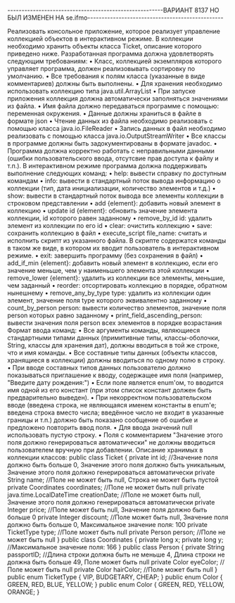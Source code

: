 -------------------------------------------------------ВАРИАНТ 8137 НО БЫЛ ИЗМЕНЕН НА se.ifmo------------------------------------------------

Реализовать консольное приложение, которое реализует управление коллекцией объектов в интерактивном режиме. В коллекции необходимо хранить объекты класса Ticket, описание которого приведено ниже.
Разработанная программа должна удовлетворять следующим требованиям:
•	Класс, коллекцией экземпляров которого управляет программа, должен реализовывать сортировку по умолчанию.
•	Все требования к полям класса (указанные в виде комментариев) должны быть выполнены.
•	Для хранения необходимо использовать коллекцию типа java.util.ArrayList
•	При запуске приложения коллекция должна автоматически заполняться значениями из файла.
•	Имя файла должно передаваться программе с помощью: переменная окружения.
•	Данные должны храниться в файле в формате json
•	Чтение данных из файла необходимо реализовать с помощью класса java.io.FileReader
•	Запись данных в файл необходимо реализовать с помощью класса java.io.OutputStreamWriter
•	Все классы в программе должны быть задокументированы в формате javadoc.
•	Программа должна корректно работать с неправильными данными (ошибки пользовательского ввода, отсутсвие прав доступа к файлу и т.п.).
В интерактивном режиме программа должна поддерживать выполнение следующих команд:
•	help: вывести справку по доступным командам
•	info: вывести в стандартный поток вывода информацию о коллекции (тип, дата инициализации, количество элементов и т.д.)
•	show: вывести в стандартный поток вывода все элементы коллекции в строковом представлении
•	add {element}: добавить новый элемент в коллекцию
•	update id {element}: обновить значение элемента коллекции, id которого равен заданному
•	remove_by_id id: удалить элемент из коллекции по его id
•	clear: очистить коллекцию
•	save: сохранить коллекцию в файл
•	execute_script file_name: считать и исполнить скрипт из указанного файла. В скрипте содержатся команды в таком же виде, в котором их вводит пользователь в интерактивном режиме.
•	exit: завершить программу (без сохранения в файл)
•	add_if_min {element}: добавить новый элемент в коллекцию, если его значение меньше, чем у наименьшего элемента этой коллекции
•	remove_lower {element}: удалить из коллекции все элементы, меньшие, чем заданный
•	reorder: отсортировать коллекцию в порядке, обратном нынешнему
•	remove_any_by_type type: удалить из коллекции один элемент, значение поля type которого эквивалентно заданному
•	count_by_person person: вывести количество элементов, значение поля person которых равно заданному
•	print_field_ascending_person: вывести значения поля person всех элементов в порядке возрастания
Формат ввода команд:
•	Все аргументы команды, являющиеся стандартными типами данных (примитивные типы, классы-оболочки, String, классы для хранения дат), должны вводиться в той же строке, что и имя команды.
•	Все составные типы данных (объекты классов, хранящиеся в коллекции) должны вводиться по одному полю в строку.
•	При вводе составных типов данных пользователю должно показываться приглашение к вводу, содержащее имя поля (например, "Введите дату рождения:")
•	Если поле является enum'ом, то вводится имя одной из его констант (при этом список констант должен быть предварительно выведен).
•	При некорректном пользовательском вводе (введена строка, не являющаяся именем константы в enum'е; введена строка вместо числа; введённое число не входит в указанные границы и т.п.) должно быть показано сообщение об ошибке и предложено повторить ввод поля.
•	Для ввода значений null использовать пустую строку.
•	Поля с комментарием "Значение этого поля должно генерироваться автоматически" не должны вводиться пользователем вручную при добавлении.
Описание хранимых в коллекции классов:
public class Ticket {
    private int id; //Значение поля должно быть больше 0, Значение этого поля должно быть уникальным, Значение этого поля должно генерироваться автоматически
    private String name; //Поле не может быть null, Строка не может быть пустой
    private Coordinates coordinates; //Поле не может быть null
    private java.time.LocalDateTime creationDate; //Поле не может быть null, Значение этого поля должно генерироваться автоматически
    private Integer price; //Поле может быть null, Значение поля должно быть больше 0
    private Integer discount; //Поле может быть null, Значение поля должно быть больше 0, Максимальное значение поля: 100
    private TicketType type; //Поле может быть null
    private Person person; //Поле не может быть null
}
public class Coordinates {
    private long x;
    private long y; //Максимальное значение поля: 166
}
public class Person {
    private String passportID; //Длина строки должна быть не меньше 4, Длина строки не должна быть больше 49, Поле может быть null
    private Color eyeColor; //Поле может быть null
    private Color hairColor; //Поле может быть null
}
public enum TicketType {
    VIP,
    BUDGETARY,
    CHEAP;
}
public enum Color {
    GREEN,
    RED,
    BLUE,
    YELLOW;
}
public enum Color {
    GREEN,
    RED,
    YELLOW,
    ORANGE;
}
